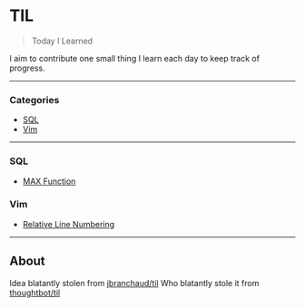 # TIL

> Today I Learned

I aim to contribute one small thing I learn each day to keep track of progress.

---

### Categories

* [SQL](#sql)
* [Vim](#vim)

---

### SQL

- [MAX Function](sql/max-function.md)

### Vim

- [Relative Line Numbering](vim/relative-line-numbering.md)

---

## About

Idea blatantly stolen from [jbranchaud/til](https://github.com/jbranchaud/til)
Who blatantly stole it from [thoughtbot/til](https://github.com/thoughtbot/til)
